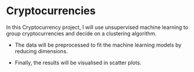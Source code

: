 # Cryptocurrencies

In this Cryptocurrency project, I will use unsupervised machine learning to group cryptocurrencies and decide on a clustering algorithm. 

* The data will be preprocessed to fit the machine learning models by reducing dimensions.

* Finally, the results will be visualised in scatter plots.
